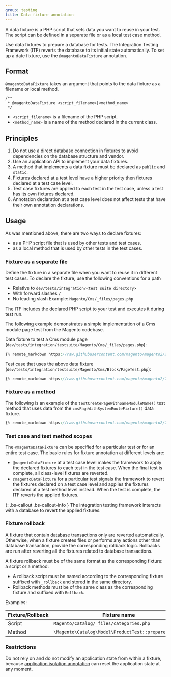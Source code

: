 ```yaml
---
group: testing
title: Data fixture annotation
---
```


A data fixture is a PHP script that sets data you want to reuse in your test.
The script can be defined in a separate file or as a local test case method.

Use data fixtures to prepare a database for tests.
The Integration Testing Framework (ITF) reverts the database to its initial state automatically.
To set up a date fixture, use the `@magentoDataFixture` annotation.

## Format

`@magentoDataFixture` takes an argument that points to the data fixture as a filename or local method.

```php?start_inline=1
/**
 * @magentoDataFixture <script_filename>|<method_name>
 */
```

- `<script_filename>` is a filename of the PHP script.
- `<method_name>` is a name of the method declared in the current class.

## Principles

1. Do not use a direct database connection in fixtures to avoid dependencies on the database structure and vendor.
2. Use an application API to implement your data fixtures.
3. A method that implements a data fixture must be declared as `public` and `static`.
4. Fixtures declared at a test level have a higher priority then fixtures declared at a test case level.
5. Test case fixtures are applied to each test in the test case, unless a test has its own fixtures declared.
6. Annotation declaration at a test case level does not affect tests that have their own annotation declarations.

## Usage

As was mentioned above, there are two ways to declare fixtures:

- as a PHP script file that is used by other tests and test cases.
- as a local method that is used by other tests in the test cases.

### Fixture as a separate file

Define the fixture in a separate file when you want to reuse it in different test cases.
To declare the fixture, use the following conventions for a path

- Relative to `dev/tests/integration/<test suite directory>`
- With forward slashes `/`
- No leading slash
  Example: `Magento/Cms/_files/pages.php`

The ITF includes the declared PHP script to your test and executes it during test run.

The following example demonstrates a simple implementation of a Cms module page test from the Magento codebase.

Data fixture to test a Cms module page (`dev/tests/integration/testsuite/Magento/Cms/_files/pages.php`):

```php
{% remote_markdown https://raw.githubusercontent.com/magento/magento2/2.1/dev/tests/integration/testsuite/Magento/Cms/_files/pages.php %}
```

Test case that uses the above data fixture (`dev/tests/integration/testsuite/Magento/Cms/Block/PageTest.php`):

```php
{% remote_markdown https://raw.githubusercontent.com/magento/magento2/2.1/dev/tests/integration/testsuite/Magento/Cms/Block/PageTest.php %}
```

### Fixture as a method

The following is an example of the `testCreatePageWithSameModuleName()` test method that uses data from the `cmsPageWithSystemRouteFixture()` data fixture.

```php
{% remote_markdown https://raw.githubusercontent.com/magento/magento2/2.1/dev/tests/integration/testsuite/Magento/Cms/Controller/PageTest.php %}
```

### Test case and test method scopes

The `@magentoDataFixture` can be specified for a particular test or for an entire test case.
The basic rules for fixture annotation at different levels are:

- `@magentoDataFixture` at a test case level makes the framework to apply the declared fixtures to each test in the test case.
  When the final test is complete, all class-level fixtures are reverted.
- `@magentoDataFixture` for a particular test signals the framework to revert the fixtures declared on a test case level and applies the fixtures declared at a test method level instead.
  When the test is complete, the ITF reverts the applied fixtures.

{: .bs-callout .bs-callout-info }
The integration testing framework interacts with a database to revert the applied fixtures.

### Fixture rollback

A fixture that contain database transactions only are reverted automatically.
Otherwise, when a fixture creates files or performs any actions other than database transaction, provide the corresponding rollback logic.
Rollbacks are run after reverting all the fixtures related to database transactions.

A fixture rollback must be of the same format as the corresponding fixture: a script or a method:

- A rollback script must be named according to the corresponding fixture suffixed with `_rollback` and stored in the same directory.
- Rollback methods must be of the same class as the corresponding fixture and suffixed with `Rollback`.

Examples:

Fixture/Rollback | Fixture name                                         | Rollback name
-----------------|------------------------------------------------------|-------------------------------------------------------------
Script           | `Magento/Catalog/_files/categories.php`              | `Magento/Catalog/_files/categories_rollback.php`
Method           | `\Magento\Catalog\Model\ProductTest::prepareProduct` | `\Magento\Catalog\Model\ProductTest::prepareProductRollback`

### Restrictions

Do not rely on and do not modify an application state from within a fixture, because [application isolation annotation][magentoAppIsolation] can reset the application state at any moment.

<!-- Link definitions -->

[magentoAppIsolation]: magento-app-isolation.html
